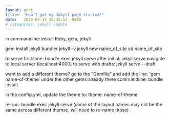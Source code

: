 ```yaml
---
layout: post
title:  "How I got my Jekyll page started!"
date:   2023-07-17 20:45:53 -0400
# categories: jekyll update
---
```


in commandline:
install Ruby, gem, jekyll

gem install jekyll bundler
jekyll -v 
jekyll new name_of_site
cd name_of_site

to serve first time:
bundle exec jekyll serve
after initial:
jekyll serve
navigate to local server (localhost:4000)
to serve with drafts:
jekyll serve --draft


want to add a different theme?
go to the "Gemfile" and add the line:
'gem name-of-theme' under the other gems already there
commandline: bundle install

in the config.yml, update the theme to:
theme: name-of-theme

re-run:
bundle exec jekyll serve
(some of the layout names may not be the same across different themse, will need to re-name those)